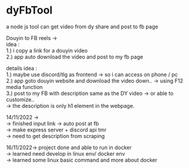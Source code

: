 # dyFbTool  
  
a node js tool can get video from dy share and post to fb page  
  
Douyin to FB reels ->  
idea :  
1.) i copy a link for a douyin video  
2.) app auto download the video and post to my fb page  
  
details idea :  
1.) maybe use discord/tlg as frontend -> so i can access on phone / pc  
2.) app goto douyin website and download the video down.. -> using F12 media function  
3.) post to my FB with description same as the DY video -> or able to customize..  
-> the description is only h1 element in the webpage.  
  
14/11/2022 ->  
-> finished input link -> auto post at fb  
-> make express server + discord api tmr  
-> need to get description from scraping  

16/11/2022-> project done and able to run in docker  
-> learned need develop in linux env/ docker env  
-> learned some linux basic command and more about docker  
